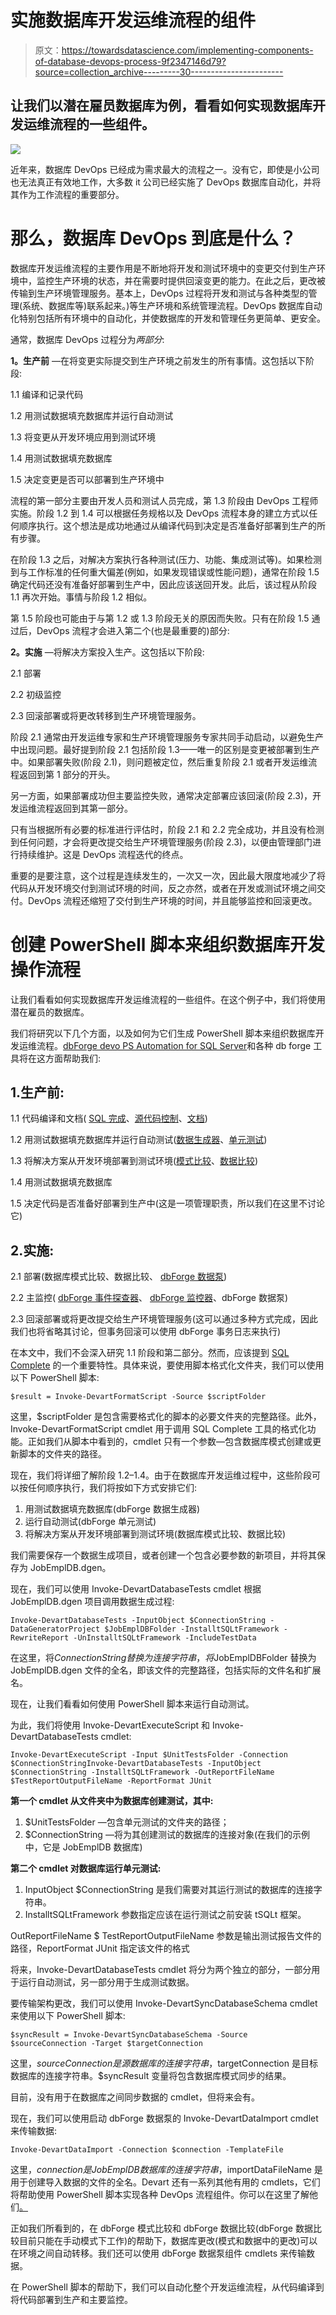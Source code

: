 # 实施数据库开发运维流程的组件

> 原文：<https://towardsdatascience.com/implementing-components-of-database-devops-process-9f2347146d79?source=collection_archive---------30----------------------->

## 让我们以潜在雇员数据库为例，看看如何实现数据库开发运维流程的一些组件。

![](img/63e6634748bd5d50382e869e97cc71cd.png)

近年来，数据库 DevOps 已经成为需求最大的流程之一。没有它，即使是小公司也无法真正有效地工作，大多数 it 公司已经实施了 DevOps 数据库自动化，并将其作为工作流程的重要部分。

# **那么，数据库 DevOps 到底是什么？**

数据库开发运维流程的主要作用是不断地将开发和测试环境中的变更交付到生产环境中，监控生产环境的状态，并在需要时提供回滚变更的能力。在此之后，更改被传输到生产环境管理服务。基本上，DevOps 过程将开发和测试与各种类型的管理(系统、数据库等)联系起来。)等生产环境和系统管理流程。DevOps 数据库自动化特别包括所有环境中的自动化，并使数据库的开发和管理任务更简单、更安全。

通常，数据库 DevOps 过程分为*两部分*:

**1。生产前** —在将变更实际提交到生产环境之前发生的所有事情。这包括以下阶段:

1.1 编译和记录代码

1.2 用测试数据填充数据库并运行自动测试

1.3 将变更从开发环境应用到测试环境

1.4 用测试数据填充数据库

1.5 决定变更是否可以部署到生产环境中

流程的第一部分主要由开发人员和测试人员完成，第 1.3 阶段由 DevOps 工程师实施。阶段 1.2 到 1.4 可以根据任务规格以及 DevOps 流程本身的建立方式以任何顺序执行。这个想法是成功地通过从编译代码到决定是否准备好部署到生产的所有步骤。

在阶段 1.3 之后，对解决方案执行各种测试(压力、功能、集成测试等)。如果检测到与工作标准的任何重大偏差(例如，如果发现错误或性能问题)，通常在阶段 1.5 确定代码还没有准备好部署到生产中，因此应该送回开发。此后，该过程从阶段 1.1 再次开始。事情与阶段 1.2 相似。

第 1.5 阶段也可能由于与第 1.2 或 1.3 阶段无关的原因而失败。只有在阶段 1.5 通过后，DevOps 流程才会进入第二个(也是最重要的)部分:

**2。实施** —将解决方案投入生产。这包括以下阶段:

2.1 部署

2.2 初级监控

2.3 回滚部署或将更改转移到生产环境管理服务。

阶段 2.1 通常由开发运维专家和生产环境管理服务专家共同手动启动，以避免生产中出现问题。最好提到阶段 2.1 包括阶段 1.3——唯一的区别是变更被部署到生产中。如果部署失败(阶段 2.1)，则问题被定位，然后重复阶段 2.1 或者开发运维流程返回到第 1 部分的开头。

另一方面，如果部署成功但主要监控失败，通常决定部署应该回滚(阶段 2.3)，开发运维流程返回到其第一部分。

只有当根据所有必要的标准进行评估时，阶段 2.1 和 2.2 完全成功，并且没有检测到任何问题，才会将更改提交给生产环境管理服务(阶段 2.3)，以便由管理部门进行持续维护。这是 DevOps 流程迭代的终点。

重要的是要注意，这个过程是连续发生的，一次又一次，因此最大限度地减少了将代码从开发环境交付到测试环境的时间，反之亦然，或者在开发或测试环境之间交付。DevOps 流程还缩短了交付到生产环境的时间，并且能够监控和回滚更改。

# **创建 PowerShell 脚本来组织数据库开发操作流程**

让我们看看如何实现数据库开发运维流程的一些组件。在这个例子中，我们将使用潜在雇员的数据库。

我们将研究以下几个方面，以及如何为它们生成 PowerShell 脚本来组织数据库开发运维流程。[dbForge devo PS Automation for SQL Server](https://www.devart.com/dbforge/sql/database-devops/)和各种 db forge 工具将在这方面帮助我们:

## 1.生产前:

1.1 代码编译和文档( [SQL 完成](https://www.devart.com/dbforge/sql/database-devops/sqlcomplete.html)、[源代码控制](https://www.devart.com/dbforge/sql/database-devops/source-control.html)、[文档](https://www.devart.com/dbforge/sql/documenter/))

1.2 用测试数据填充数据库并运行自动测试([数据生成器](https://www.devart.com/dbforge/sql/database-devops/test-data-management.html)、[单元测试](https://www.devart.com/dbforge/sql/database-devops/unit-testing.html))

1.3 将解决方案从开发环境部署到测试环境([模式比较](https://www.devart.com/dbforge/sql/database-devops/database-schema-changes.html)、[数据比较](https://www.devart.com/en/dbforge/sql/datacompare/))

1.4 用测试数据填充数据库

1.5 决定代码是否准备好部署到生产中(这是一项管理职责，所以我们在这里不讨论它)

## 2.实施:

2.1 部署(数据库模式比较、数据比较、 [dbForge 数据泵](https://www.devart.com/dbforge/sql/database-devops/continuous-intergation-export-import-data.html))

2.2 主监控( [dbForge 事件探查器](https://www.devart.com/dbforge/sql/event-profiler/)、 [dbForge 监控器](https://www.devart.com/dbforge/sql/studio/monitor.html)、dbForge 数据泵)

2.3 回滚部署或将更改提交给生产环境管理服务(这可以通过多种方式完成，因此我们也将省略其讨论，但事务回滚可以使用 dbForge 事务日志来执行)

在本文中，我们不会深入研究 1.1 阶段和第二部分。然而，应该提到 [SQL Complete](https://www.devart.com/dbforge/sql/sqlcomplete/) 的一个重要特性。具体来说，要使用脚本格式化文件夹，我们可以使用以下 PowerShell 脚本:

```
$result = Invoke-DevartFormatScript -Source $scriptFolder
```

这里，$scriptFolder 是包含需要格式化的脚本的必要文件夹的完整路径。此外，Invoke-DevartFormatScript cmdlet 用于调用 SQL Complete 工具的格式化功能。正如我们从脚本中看到的，cmdlet 只有一个参数—包含数据库模式创建或更新脚本的文件夹的路径。

现在，我们将详细了解阶段 1.2–1.4。由于在数据库开发运维过程中，这些阶段可以按任何顺序执行，我们将按如下方式安排它们:

1.  用测试数据填充数据库(dbForge 数据生成器)
2.  运行自动测试(dbForge 单元测试)
3.  将解决方案从开发环境部署到测试环境(数据库模式比较、数据比较)

我们需要保存一个数据生成项目，或者创建一个包含必要参数的新项目，并将其保存为 JobEmplDB.dgen。

现在，我们可以使用 Invoke-DevartDatabaseTests cmdlet 根据 JobEmplDB.dgen 项目调用数据生成过程:

```
Invoke-DevartDatabaseTests -InputObject $ConnectionString -DataGeneratorProject $JobEmplDBFolder -InstalltSQLtFramework -RewriteReport -UnInstalltSQLtFramework -IncludeTestData
```

在这里，将$ConnectionString 替换为连接字符串，将$JobEmplDBFolder 替换为 JobEmplDB.dgen 文件的全名，即该文件的完整路径，包括实际的文件名和扩展名。

现在，让我们看看如何使用 PowerShell 脚本来运行自动测试。

为此，我们将使用 Invoke-DevartExecuteScript 和 Invoke-DevartDatabaseTests cmdlet:

```
Invoke-DevartExecuteScript -Input $UnitTestsFolder -Connection $ConnectionStringInvoke-DevartDatabaseTests -InputObject $ConnectionString -InstalltSQLtFramework -OutReportFileName $TestReportOutputFileName -ReportFormat JUnit
```

**第一个 cmdlet 从文件夹中为数据库创建测试，其中:**

1.  $UnitTestsFolder —包含单元测试的文件夹的路径；
2.  $ConnectionString —将为其创建测试的数据库的连接对象(在我们的示例中，它是 JobEmplDB 数据库)

**第二个 cmdlet 对数据库运行单元测试:**

1.  InputObject $ConnectionString 是我们需要对其运行测试的数据库的连接字符串。
2.  InstalltSQLtFramework 参数指定应该在运行测试之前安装 tSQLt 框架。

OutReportFileName $ TestReportOutputFileName 参数是输出测试报告文件的路径，ReportFormat JUnit 指定该文件的格式

将来，Invoke-DevartDatabaseTests cmdlet 将分为两个独立的部分，一部分用于运行自动测试，另一部分用于生成测试数据。

要传输架构更改，我们可以使用 Invoke-DevartSyncDatabaseSchema cmdlet 来使用以下 PowerShell 脚本:

```
$syncResult = Invoke-DevartSyncDatabaseSchema -Source $sourceConnection -Target $targetConnection
```

这里，$sourceConnection 是源数据库的连接字符串，$targetConnection 是目标数据库的连接字符串。$syncResult 变量将包含数据库模式同步的结果。

目前，没有用于在数据库之间同步数据的 cmdlet，但将来会有。

现在，我们可以使用启动 dbForge 数据泵的 Invoke-DevartDataImport cmdlet 来传输数据:

```
Invoke-DevartDataImport -Connection $connection -TemplateFile
```

这里，$connection 是 JobEmplDB 数据库的连接字符串，$importDataFileName 是用于创建导入数据的文件的全名。Devart 还有一系列其他有用的 cmdlets，它们将帮助使用 PowerShell 脚本实现各种 DevOps 流程组件。你可以在这里了解他们[。](https://docs.devart.com/devops-automation-for-sql-server/powershell-cmdlets/export-devartdbproject.html)

正如我们所看到的，在 dbForge 模式比较和 dbForge 数据比较(dbForge 数据比较目前只能在手动模式下工作)的帮助下，数据库更改(模式和数据中的更改)可以在环境之间自动转移。我们还可以使用 dbForge 数据泵组件 cmdlets 来传输数据。

在 PowerShell 脚本的帮助下，我们可以自动化整个开发运维流程，从代码编译到将代码部署到生产和主要监控。